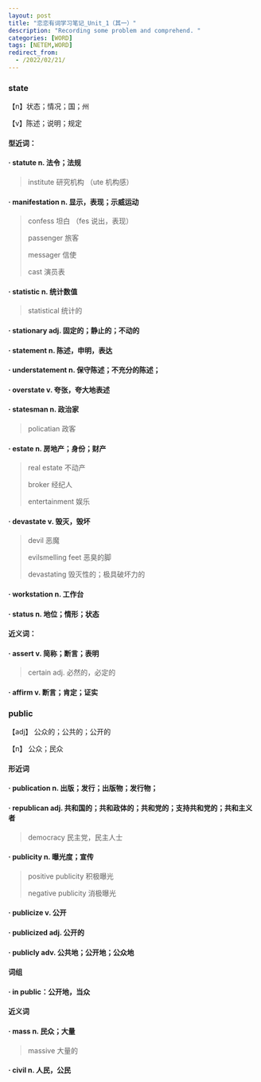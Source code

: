 ```yaml
---
layout: post
title: "恋恋有词学习笔记_Unit_1（其一）"
description: "Recording some problem and comprehend. "
categories: [WORD]
tags: [NETEM,WORD]
redirect_from:
  - /2022/02/21/
---
```


### state

【n】状态；情况；国；州

【v】陈述；说明；规定

#### 型近词：

#### · statute n. 法令；法规

> institute  研究机构  （ute 机构感） 

#### · manifestation  n. 显示，表现；示威运动 

> confess  坦白  （fes 说出，表现）
>
> passenger 旅客
>
> messager  信使
>
> cast  演员表

#### · statistic n. 统计数值

> statistical  统计的

#### · stationary adj. 固定的；静止的；不动的 

#### · statement n. 陈述，申明，表达

#### · understatement n. 保守陈述；不充分的陈述；

#### · overstate v. 夸张，夸大地表述

#### · statesman n. 政治家

> policatian  政客

#### · estate n. 房地产；身份；财产

> real estate 不动产
>
> broker 经纪人
>
> entertainment 娱乐

#### · devastate v. 毁灭，毁坏

> devil 恶魔
>
> evilsmelling feet 恶臭的脚
>
> devastating 毁灭性的；极具破坏力的

#### · workstation n. 工作台

#### · status n. 地位；情形；状态

#### 近义词：

#### · assert v. 简称；断言；表明

> certain adj. 必然的，必定的

#### · affirm v. 断言；肯定；证实



### public

【adj】 公众的；公共的；公开的

【n】 公众；民众

#### 形近词

#### · publication n. 出版；发行；出版物；发行物；

#### · republican adj. 共和国的；共和政体的；共和党的；支持共和党的；共和主义者

> democracy  民主党，民主人士

#### · publicity n. 曝光度；宣传

> positive publicity  积极曝光
>
> negative publicity  消极曝光

#### · publicize v. 公开

#### · publicized adj. 公开的

#### · publicly adv. 公共地；公开地；公众地

#### 词组

#### · in public：公开地，当众

#### 近义词

#### · mass n. 民众；大量

> massive  大量的

#### · civil  n. 人民，公民

